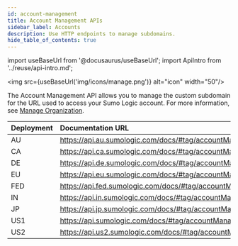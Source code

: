 ```yaml
---
id: account-management
title: Account Management APIs
sidebar_label: Accounts
description: Use HTTP endpoints to manage subdomains.
hide_table_of_contents: true
---
```


import useBaseUrl from '@docusaurus/useBaseUrl';
import ApiIntro from '../reuse/api-intro.md';

<img src={useBaseUrl('img/icons/manage.png')} alt="icon" width="50"/>

The Account Management API allows you to manage the custom subdomain for the URL used to access your Sumo Logic account. For more information, see [Manage Organization](/docs/manage/manage-subscription/manage-org-settings#change-account-subdomain).

<ApiIntro/>

| Deployment | Documentation URL                                         |
|:------------|:-----------------------------------------------------------|
| AU         | https://api.au.sumologic.com/docs/#tag/accountManagement  |
| CA         | https://api.ca.sumologic.com/docs/#tag/accountManagement  |
| DE         | https://api.de.sumologic.com/docs/#tag/accountManagement  |
| EU         | https://api.eu.sumologic.com/docs/#tag/accountManagement  |
| FED        | https://api.fed.sumologic.com/docs/#tag/accountManagement |
| IN         | https://api.in.sumologic.com/docs/#tag/accountManagement  |
| JP         | https://api.jp.sumologic.com/docs/#tag/accountManagement  |
| US1        | https://api.sumologic.com/docs/#tag/accountManagement     |
| US2        | https://api.us2.sumologic.com/docs/#tag/accountManagement |
